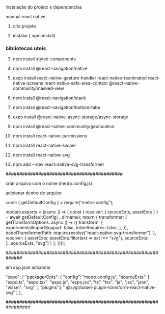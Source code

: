 Instalação do projeto e dependencias


manual react native 

1. cria projeto 

2. instalar ( npm install) 
### bibliotecas uteis

3. npm install styled-components

4. npm install @react-navigation/native

5. expo install react-native-gesture-handler react-native-reanimated react-native-screens react-native-safe-area-context @react-native-community/masked-view

6. npm install @react-navigation/stack

7. npm install @react-navigation/bottom-tabs

8. expo install @react-native-async-storage/async-storage


9. npm install @react-native-community/geolocation

10. npm install react-native-permissions

11. npm install react-native-swiper

12. npm install react-native-svg

13. npm add --dev react-native-svg-transformer


###########################################

criar arquivo com o nome (metro.config.js)

adicionar dentro do arquivo 

const { getDefaultConfig } = require("metro-config");

module.exports = (async () => {
  const {
    resolver: { sourceExts, assetExts }
  } = await getDefaultConfig(__dirname);
  return {
    transformer: {
      getTransformOptions: async () => ({
        transform: {
          experimentalImportSupport: false,
          inlineRequires: false,
        },
      }),
      babelTransformerPath: require.resolve("react-native-svg-transformer"),
    },
    resolver: {
      assetExts: assetExts.filter(ext => ext !== "svg"),
      sourceExts: [...sourceExts, "svg"]
    }
  };
})();

##############################################################

em app.json adicionar

"expo": {
    "packagerOpts": {
      "config": "metro.config.js",
      "sourceExts": [
        "expo.ts",
        "expo.tsx",
        "expo.js",
        "expo.jsx",
        "ts",
        "tsx",
        "js",
        "jsx",
        "json",
        "wasm",
        "svg"
      ],
      "plugins":[ " @svgr/babel-plugin-transform-react-native-svg" ]
    },


#################################################################

